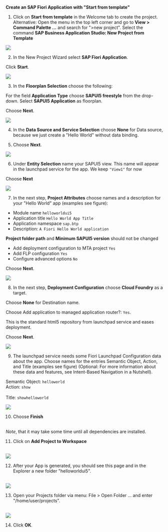 **Create an SAP Fiori Application with "Start from template"**

1. Click on <strong>Start from template</strong> in the Welcome tab to create the project.
Alternative: Open the menu in the top left corner and go to **View > Command Palette ...** and search for ">new project". Select the command **SAP Business Application Studio: New Project from Template**

![](../images/BAS_start.png)

2. In the New Project Wizard select **SAP Fiori Application**.

Click **Start**.

![](../images/Template_Fiori_app.png)

3. In the <strong>Floorplan Selection</strong> choose the following:

For the field <strong>Application Type</strong> choose **SAPUI5 freestyle** from the drop-down.
Select **SAPUI5 Application** as floorplan.

Choose **Next**.

![](../images/Template_UI5.png)


4. In the <strong>Data Source and Service Selection</strong> choose <strong>None</strong> for Data source, because we just create a "Hello World" without data binding.

5. Choose <strong>Next</strong>.

![](../images/Data_Source.png)


6. Under <strong>Entity Selection</strong> name your SAPUI5 view. This name will appear in the launchpad service for the app. We keep <code>"View1"</code> for now

Choose <strong>Next</strong>

![](../images/View1.png")

7. In the next step, <strong>Project Attributes</strong> choose names and a description for your "Hello World" app (examples see figure):

- Module name <code>helloworldui5 </code>
- Application title <code>Hello World App Title </code>
- Application namespace <code>sap.btp </code>
- Description: <code>A Fiori Hello World application</code>

<strong>Project folder path</strong> and <strong>Minimum SAPUI5 version</strong> should not be changed

- Add deployment configuration to MTA project <code>Yes </code>
- Add FLP configuration <code>Yes</code>
- Configure advanced options <code>No</code>

Choose **Next**.

![](../images/Template_Project_Attributes.png)

8. In the next step, **Deployment Configuration** choose **Cloud Foundry** as a target.

Choose **None** for Destination name.

Choose Add application to managed application router?: <code>Yes</code>.

This is the standard html5 repository from launchpad service and eases deployment.

Choose **Next**.

![](../images/Deployment_Config.png)

9. The launchpad service needs some Fiori Launchpad Configuration data about the app. Choose names for the entries Semantic Object, Action, and Title (examples see figure)
(Optional: For more information about these data and features, see Intent-Based Navigation in a Nutshell).

Semantic Object: <code>helloworld </code><br>
Action: <code>show </code><br>
Title: <code>showhelloworld </code> <br>

![](../images/Fiori_Launchpad_config.png)

10. Choose <strong>Finish</strong></li><br />

*Note*, that it may take some time until all dependencies are installed.

11. Click on <strong>Add Project to Workspace</strong></li><br />

![](../images/Workspace.png)

12. After your App is generated, you should see this page and in the Explorer a new folder "helloworldui5".</li><br />

![](../images/BAS_Project_App_Info.png)

13. Open your Projects folder via menu: File > Open Folder ... and enter "/home/user/projects".</li><br />

![](../images/Open_Projects_folder.png)
 
14. Click <strong>OK</strong>.</li>

